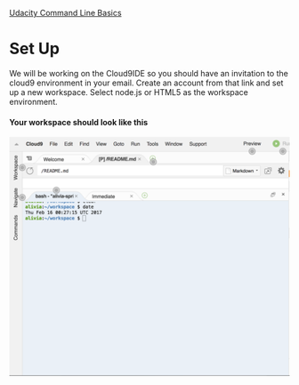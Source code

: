 [Udacity Command Line Basics](https://www.udacity.com/course/linux-command-line-basics--ud595)

# Set Up
We will be working on the Cloud9IDE so you should have an invitation to the cloud9 environment in your email. Create an account from that link
and set up a new workspace. Select node.js or HTML5 as the workspace environment.

#### Your workspace should look like this
![alt text](https://github.com/hack-the-hood/hour-of-code/blob/master/week1/Wednesday/cloud9ide.png)
